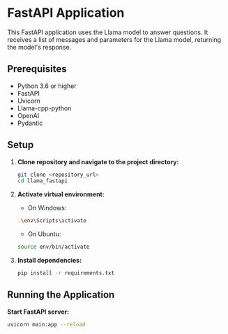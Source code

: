 # FastAPI Application

This FastAPI application uses the Llama model to answer questions. It receives a list of messages and parameters for the Llama model, returning the model's response.

## Prerequisites

- Python 3.6 or higher
- FastAPI
- Uvicorn
- Llama-cpp-python
- OpenAI
- Pydantic

## Setup

1. **Clone repository and navigate to the project directory:**

    ```bash
    git clone <repository_url>
    cd llama_fastapi
    ```

2. **Activate virtual environment:**

    - On Windows:

    ```bash
    .\env\Scripts\activate
    ```

    - On Ubuntu:

    ```bash
    source env/bin/activate
    ```

3. **Install dependencies:**

    ```bash
    pip install -r requirements.txt
    ```

## Running the Application

**Start FastAPI server:**

```bash
uvicorn main:app --reload
